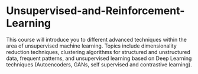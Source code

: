 # Unsupervised-and-Reinforcement-Learning

This course will introduce you to different advanced techniques within the area of unsupervised machine learning. Topics include dimensionality reduction techniques, clustering algorithms for structured and unstructured data, frequent patterns, and unsupervised learning based on Deep Learning techniques (Autoencoders, GANs, self supervised and contrastive learning).
